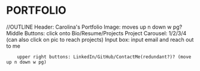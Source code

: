 # PORTFOLIO

//OUTLINE
        Header: Carolina's Portfolio
        Image: moves up n down w pg?
        Middle Buttons: click onto Bio/Resume/Projects
        Project Carousel: 1/2/3/4 (can also click on pic to reach projects)
        Input box: input email and reach out to me

        upper right buttons: LinkedIn/GitHub/ContactMe(redundant?)? (move up n down w pg)